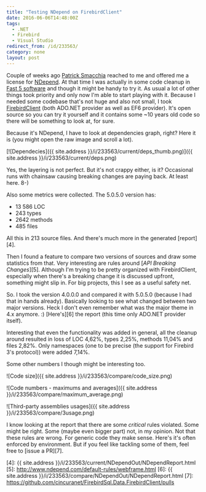 ```yaml
---
title: "Testing NDepend on FirebirdClient"
date: 2016-06-06T14:48:00Z
tags:
  - .NET
  - Firebird
  - Visual Studio
redirect_from: /id/233563/
category: none
layout: post
---
```

Couple of weeks ago [Patrick Smacchia][1] reached to me and offered me a license for [NDepend][1]. At that time I was actually in some code cleanup in [Fast 5 software][2] and though it might be handy to try it. As usual a lot of other things took priority and only now I'm  able to start playing with it. Because I needed some codebase that's not huge and also not small, I took [FirebirdClient][3] (both ADO.NET provider as well as EF6 provider). It's open source so you can try it yourself and it contains some ~10 years old code so there will be something to look at, for sure.

<!-- excerpt -->

Because it's NDepend, I have to look at dependencies graph, right? Here it is (you might open the raw image and scroll a lot).

[![Dependecies]({{ site.address }}/i/233563/current/deps_thumb.png)]({{ site.address }}/i/233563/current/deps.png)

Yes, the layering is not perfect. But it's not crappy either, is it? Occasional runs with chainsaw causing breaking changes are paying back. At least here. 8-)

Also some metrics were collected. The 5.0.5.0 version has:

* 13 586 LOC
* 243 types
* 2642 methods
* 485 files

All this in 213 source files. And there's much more in the generated [report][4].

Then I found a feature to compare two versions of sources and draw some statistics from that. Very interesting are rules around [_API Breaking Changes_][5]. Although I'm trying to be pretty organized with FirebirdClient, especially when there's a breaking change it is discussed upfront, something might slip in. For big projects, this I see as a useful safety net.

So. I took the version 4.0.0.0 and compared it with 5.0.5.0 (because I had that in hands already). Basically looking to see what changed between two major versions. Heck I don't even remember what was the major theme in 4.x anymore. :) [Here's][6] the report (this time only ADO.NET provider itself).

Interesting that even the functionality was added in general, all the cleanup around resulted in loss of LOC 4,62%, types 2,25%, methods 11,04% and files 2,82%. Only namespaces (one to be precise (the support for Firebird 3's protocol)) were added 7,14%.

Some other numbers I though might be interesting too.

![Code size]({{ site.address }}/i/233563/compare/code_size.png)

![Code numbers - maximums and averages]({{ site.address }}/i/233563/compare/maximum_average.png)

![Third-party assemblies usages]({{ site.address }}/i/233563/compare/3usage.png)

I know looking at the report that there are some _critical_ rules violated. Some might be right. Some (maybe even bigger part) not, in my opinion. Not that these rules are wrong. For generic code they make sense. Here's it's often enforced by environment. But if you feel like tackling some of them, feel free to [issue a PR][7].

[1]: http://www.ndepend.com/
[2]: http://www.sms-timing.com/karting-software
[3]: http://www.firebirdsql.org/en/net-provider/
[4]: {{ site.address }}/i/233563/current/NDependOut/NDependReport.html
[5]: http://www.ndepend.com/default-rules/webframe.html
[6]: {{ site.address }}/i/233563/compare/NDependOut/NDependReport.html
[7]: https://github.com/cincuranet/FirebirdSql.Data.FirebirdClient/pulls